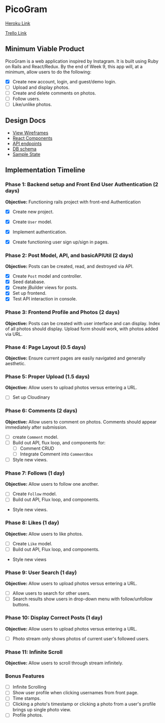 # PicoGram
[Heroku Link][heroku]

[Trello Link][trello]

[heroku]: https://thisispicogram.herokuapp.com/
[trello]: https://trello.com/b/SSawsreK/picogram

## Minimum Viable Product
PicoGram is a web application inspired by Instagram. It is built using Ruby on Rails and React/Redux. By the end of Week 9, this app will, at a minimum, allow users to do the following:
- [x] Create new account, login, and guest/demo login.
- [ ] Upload and display photos.
- [ ] Create and delete comments on photos.
- [ ] Follow users.
- [ ] Like/unlike photos.

## Design Docs
* [View Wireframes][wireframes]
* [React Components][components]
* [API endpoints][api-endpoints]
* [DB schema][schema]
* [Sample State][sample-state]

[wireframes]: wireframes
[components]: component-hierarchy.md
[sample-state]: sample-state.md
[api-endpoints]: api-endpoints.md
[schema]: schema.md

## Implementation Timeline
### Phase 1: Backend setup and Front End User Authentication (2 days)

**Objective:** Functioning rails project with front-end Authentication

- [x] Create new project.
- [x] Create `User` model.
- [x] Implement authentication.
- [x] Create functioning user sign up/sign in pages.


### Phase 2: Post Model, API, and basicAPIUtil (2 days)
**Objective:** Posts can be created, read, and destroyed via API.

- [x] Create `Post` model and controller.
- [x] Seed database.
- [x] Create jBuilder views for posts.
- [x] Set up frontend.
- [x] Test API interaction in console.

### Phase 3: Frontend Profile and Photos (2 days)
**Objective:** Posts can be created with user interface and can display. Index of all photos should display. Upload form should work, with photos added via URL.

### Phase 4: Page Layout (0.5 days)
**Objective:** Ensure current pages are easily navigated and generally aesthetic.

### Phase 5: Proper Upload (1.5 days)
**Objective:** Allow users to upload photos versus entering a URL.
- [ ] Set up Cloudinary

### Phase 6: Comments (2 days)
**Objective:** Allow users to comment on photos. Comments should appear immediately after submission.
- [ ] create `Comment` model.
- [ ] Build out API, flux loop, and components for:
  - [ ] Comment CRUD
  - [ ] Integrate Comment into `CommentBox`
- [ ] Style new views.

### Phase 7: Follows (1 day)
**Objective:** Allow users to follow one another.
- [ ] Create `Follow` model.
- [ ] Build out API, Flux loop, and components.
- Style new views.

### Phase 8: Likes (1 day)
**Objective:** Allow users to like photos.
- [ ] Create `Like` model.
- [ ] Build out API, Flux loop, and components.
- Style new views

### Phase 9: User Search (1 day)
**Objective:** Allow users to upload photos versus entering a URL.
- [ ] Allow users to search for other users.
- [ ] Search results show users in drop-down menu with follow/unfollow buttons.

### Phase 10: Display Correct Posts (1 day)
**Objective:** Allow users to upload photos versus entering a URL.
- [ ] Photo stream only shows photos of current user's followed users.

### Phase 11: Infinite Scroll
**Objective:** Allow users to scroll through stream infinitely.

### Bonus Features
- [ ] Infinite Scrolling
- [ ] Show user profile when clicking usernames from front page.
- [ ] Time stamps.
- [ ] Clicking a photo's timestamp or clicking a photo from a user's profile brings up single photo view.
- [ ] Profile photos.
